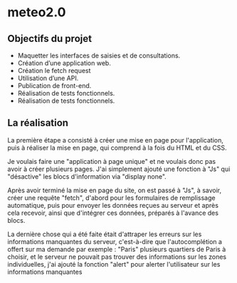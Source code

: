# meteo2.0

<h2>Objectifs du projet</h2>

<ul>
  <li>Maquetter les interfaces de saisies et de consultations.</li>
  <li>Création d’une application web.</li>
  <li>Création le fetch request</li>
  <li>Utilisation d’une API.</li>
  <li>Publication de front-end.</li>
  <li>Réalisation de tests fonctionnels.</li>
  <li>Réalisation de tests fonctionnels.</li>
</ul>

<h2>La réalisation</h2>
<p>La première étape a consisté à créer une mise en page pour l'application, puis à réaliser la mise en page, qui comprend à la fois du HTML et du CSS.</p>
<p>Je voulais faire une "application à page unique" et ne voulais donc pas avoir à créer plusieurs pages. J'ai simplement ajouté une fonction à "Js" qui "désactive" les blocs d'information via "display none".</p>
<p>Après avoir terminé la mise en page du site, on est passé à "Js", à savoir, créer une requête "fetch", d'abord pour les formulaires de remplissage automatique, puis pour envoyer les données reçues au serveur et après cela recevoir, ainsi que d'intégrer ces données, préparés à l'avance des blocs.</p>
<p>La dernière chose qui a été faite était d'attraper les erreurs sur les informations manquantes du serveur, c'est-à-dire que l'autocomplétion a offert sur ma demande par exemple : "Paris" plusieurs quartiers de Paris à choisir, et le serveur ne pouvait pas trouver des informations sur les zones individuelles, j'ai ajouté la fonction "alert" pour alerter l'utilisateur sur les informations manquantes</p>











